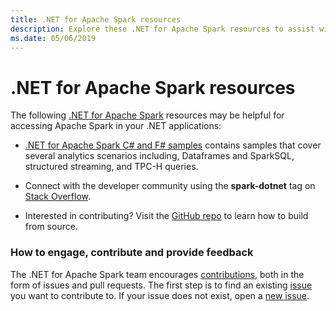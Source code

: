 ```yaml
---
title: .NET for Apache Spark resources
description: Explore these .NET for Apache Spark resources to assist with custom data science solutions creation and integration into your .NET applications.
ms.date: 05/06/2019
---
```

# .NET for Apache Spark resources

The following [.NET for Apache Spark](../index.yml) resources may be helpful for accessing Apache Spark in your .NET applications:

* [.NET for Apache Spark C# and F# samples](https://github.com/dotnet/spark#samples) contains samples that cover several analytics scenarios including, Dataframes and SparkSQL, structured streaming, and TPC-H queries.

* Connect with the developer community using the **spark-dotnet** tag on [Stack Overflow](https://stackoverflow.com/questions/tagged/spark-dotnet).

* Interested in contributing? Visit the [GitHub repo](https://github.com/dotnet/spark) to learn how to build from source.

### How to engage, contribute and provide feedback

The .NET for Apache Spark team encourages [contributions](https://github.com/dotnet/spark/blob/master/docs/contributing.md), both in the form of issues and pull requests. The first step is to find an existing [issue](https://github.com/dotnet/spark/issues) you want to contribute to. If your issue does not exist, open a [new issue](https://github.com/dotnet/spark/issues?utf8=%E2%9C%93&q=is%3Aissue+is%3Aopen+).
